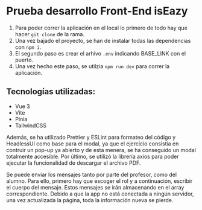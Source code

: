 # Prueba desarrollo Front-End isEazy

1. Para poder correr la aplicación en el local lo primero de todo hay que hacer `git clone` de la rama.
2. Una vez bajado el proyecto, se han de instalar todas las dependencias con `npm i`.
3. El segundo paso es crear el arhivo `.env` indicando BASE_LINK con el puerto.
4. Una vez hecho este paso, se utilzia `npm run dev` para correr la aplicación.

## Tecnologías utilizadas:

- Vue 3
- Vite
- Pinia
- TailwindCSS

Además, se ha utilizado Prettier y ESLint para formateo del código y HeadlessUI como base para el modal, ya que el ejercicio consistía en contruir un pop-up ya abierto y de esta menera, se ha conseguido un modal totalmente accesible. Por último, se utilizó la librería axios para poder ejecutar la funcionalidad de descargar el archivo PDF.

Se puede enviar los mensajes tanto por parte del profesor, como del alumno. Para ello, primero hay que escoger el rol y a continuación, escribir el cuerpo del mensaje. Estos mensajes se irán almacenando en el array correspondiente. Debido a que la app no está conectada a ningún servidor, una vez actualizada la página, toda la información nueva se pierde.
